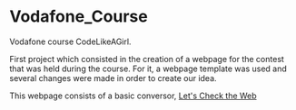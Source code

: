 # Vodafone_Course
Vodafone course CodeLikeAGirl.

First project which consisted in the creation of a webpage for the contest that was held during the course. For it, a webpage template was used and several changes were made in order to create our idea.

This webpage consists of a basic conversor, [Let's Check the Web](https://ingridar21.github.io/Vodafone_Course/)
